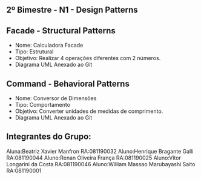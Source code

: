 ## 2º Bimestre - N1 - Design Patterns


## Facade - Structural Patterns

- Nome: Calculadora Facade
- Tipo: Estrutural
- Objetivo: Realizar 4 operações diferentes com 2 números.
- Diagrama UML Anexado ao Git

## Command - Behavioral Patterns

- Nome: Conversor de Dimensões
- Tipo: Comportamento
- Objetivo: Converter unidades de medidas de comprimento.
- Diagrama UML Anexado ao Git

## Integrantes do Grupo:
Aluna:Beatriz Xavier Manfron RA:081190032
Aluno:Henrique Bragante Galli RA:081190044
Aluno:Renan Oliveira França RA:081190025
Aluno:Vítor Longarini da Costa RA:081190046
Aluno:William Massao Marubayashi Saito RA:081190001

